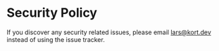 # Security Policy

If you discover any security related issues, please email lars@kort.dev instead of using the issue tracker.
